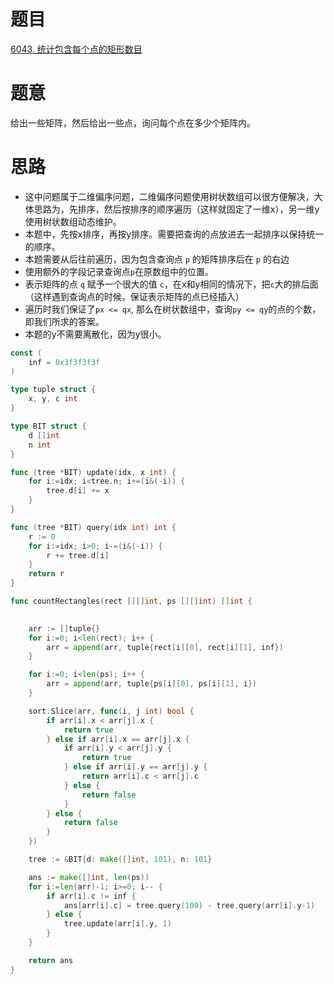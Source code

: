 # 题目
[6043. 统计包含每个点的矩形数目](https://leetcode-cn.com/problems/count-number-of-rectangles-containing-each-point/)

# 题意
给出一些矩阵，然后给出一些点，询问每个点在多少个矩阵内。


# 思路
- 这中问题属于二维偏序问题，二维偏序问题使用树状数组可以很方便解决，大体思路为，先排序，然后按排序的顺序遍历（这样就固定了一维x），另一维y使用树状数组动态维护。
- 本题中，先按x排序，再按y排序。需要把查询的点放进去一起排序以保持统一的顺序。
- 本题需要从后往前遍历，因为包含查询点 `p` 的矩阵排序后在 `p` 的右边
- 使用额外的字段记录查询点`p`在原数组中的位置。
- 表示矩阵的点 `q` 赋予一个很大的值 `c`，在x和y相同的情况下，把`c`大的排后面（这样遇到查询点的时候，保证表示矩阵的点已经插入）
- 遍历时我们保证了`px <= qx`, 那么在树状数组中，查询`py <= qy`的点的个数，即我们所求的答案。
- 本题的y不需要离散化，因为y很小。

```go
const (
    inf = 0x3f3f3f3f 
)

type tuple struct {
    x, y, c int 
}

type BIT struct {
    d []int 
    n int 
}

func (tree *BIT) update(idx, x int) {
    for i:=idx; i<tree.n; i+=(i&(-i)) {
        tree.d[i] += x 
    }
}

func (tree *BIT) query(idx int) int {
    r := 0 
    for i:=idx; i>0; i-=(i&(-i)) {
        r += tree.d[i] 
    }
    return r 
}

func countRectangles(rect [][]int, ps [][]int) []int {
    

    arr := []tuple{}
    for i:=0; i<len(rect); i++ {
        arr = append(arr, tuple{rect[i][0], rect[i][1], inf})
    }

    for i:=0; i<len(ps); i++ {
        arr = append(arr, tuple{ps[i][0], ps[i][1], i})
    }

    sort.Slice(arr, func(i, j int) bool {
        if arr[i].x < arr[j].x {
            return true 
        } else if arr[i].x == arr[j].x {
            if arr[i].y < arr[j].y {
                return true  
            } else if arr[i].y == arr[j].y {
                return arr[i].c < arr[j].c
            } else {
                return false  
            }
        } else {
            return false 
        }
    })

    tree := &BIT{d: make([]int, 101), n: 101}

    ans := make([]int, len(ps))
    for i:=len(arr)-1; i>=0; i-- {
        if arr[i].c != inf {
            ans[arr[i].c] = tree.query(100) - tree.query(arr[i].y-1) 
        } else {
            tree.update(arr[i].y, 1)
        }
    }

    return ans 
}
```
